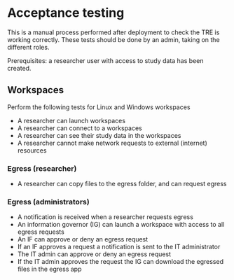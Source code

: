 # Acceptance testing

This is a manual process performed after deployment to check the TRE is working correctly.
These tests should be done by an admin, taking on the different roles.

Prerequisites: a researcher user with access to study data has been created.

## Workspaces

Perform the following tests for Linux and Windows workspaces

- A researcher can launch workspaces
- A researcher can connect to a workspaces
- A researcher can see their study data in the workspaces
- A researcher cannot make network requests to external (internet) resources

### Egress (researcher)

- A researcher can copy files to the egress folder, and can request egress


### Egress (administrators)

- A notification is received when a researcher requests egress
- An information governor (IG) can launch a workspace with access to all egress requests
- An IF can approve or deny an egress request
- If an IF approves a request a notification is sent to the IT administrator
- The IT admin can approve or deny an egress request
- If the IT admin approves the request the IG can download the egressed files in the egress app

